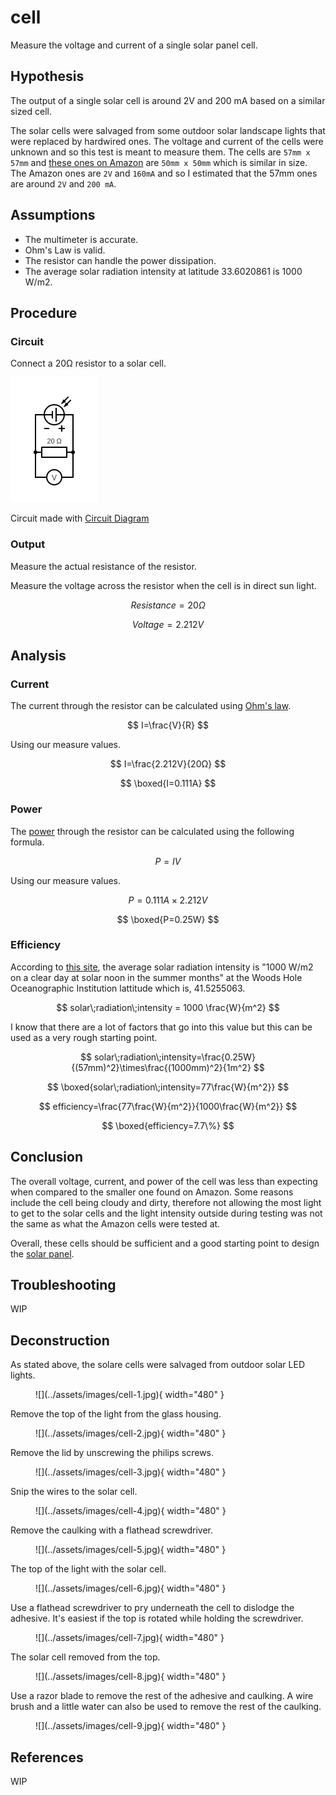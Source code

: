 # cell

Measure the voltage and current of a single solar panel cell.

## Hypothesis

The output of a single solar cell is around 2V and 200 mA based on a similar
sized cell.

The solar cells were salvaged from some outdoor solar landscape lights that were replaced
by hardwired ones. The voltage and current of the cells were unknown and so this test is
meant to measure them. The cells are `57mm x 57mm` and [these ones on Amazon](https://www.amazon.com/dp/B087TK7T7T/)
are `50mm x 50mm` which is similar in size. The Amazon ones are `2V` and `160mA` and so I estimated that
the 57mm ones are around `2V` and `200 mA`.

## Assumptions
- The multimeter is accurate.
- Ohm's Law is valid.
- The resistor can handle the power dissipation.
- The average solar radiation intensity at latitude 33.6020861 is 1000 W/m2.

## Procedure

### Circuit

Connect a 20Ω resistor to a solar cell.

![](../assets/images/circuit-cell.png)

Circuit made with [Circuit Diagram](https://www.circuit-diagram.org/)

### Output

Measure the actual resistance of the resistor.

Measure the voltage across the resistor when the cell is in direct sun light.

$$
Resistance=20Ω
$$

$$
Voltage=2.212V
$$

## Analysis

### Current

The current through the resistor can be calculated using [Ohm's law](https://en.wikipedia.org/wiki/Ohm%27s_law).

$$
I=\frac{V}{R}
$$

Using our measure values.

$$
I=\frac{2.212V}{20Ω}
$$

$$
\boxed{I=0.111A}
$$

### Power

The [power](https://en.wikipedia.org/wiki/Power_%28physics%29) through the resistor can be calculated using the following formula.

$$
P=IV
$$

Using our measure values.

$$
P=0.111A\times2.212V
$$

$$
\boxed{P=0.25W}
$$

### Efficiency

According to [this site](https://www.whoi.edu/science/AOPE/mvco/description/SolRad.html), the average solar radiation intensity is
"1000 W/m2 on a clear day at solar noon in the summer months" at the Woods Hole Oceanographic Institution lattitude which is, 41.5255063.

$$
solar\;radiation\;intensity = 1000 \frac{W}{m^2}
$$

I know that there are a lot of factors that go into this value but this can be used as a very rough starting point.

$$
solar\;radiation\;intensity=\frac{0.25W}{(57mm)^2}\times\frac{(1000mm)^2}{1m^2}
$$

$$
\boxed{solar\;radiation\;intensity=77\frac{W}{m^2}}
$$

$$
efficiency=\frac{77\frac{W}{m^2}}{1000\frac{W}{m^2}}
$$

$$
\boxed{efficiency=7.7\%}
$$

## Conclusion

The overall voltage, current, and power of the cell was less than expecting when
compared to the smaller one found on Amazon. Some reasons include the cell being cloudy and dirty,
therefore not allowing the most light to get to the solar cells and the light intensity outside during testing
was not the same as what the Amazon cells were tested at.

Overall, these cells should be sufficient and a good starting point to design the [solar panel](../panel/).

## Troubleshooting

WIP

## Deconstruction

As stated above, the solare cells were salvaged from outdoor solar LED lights.

<figure markdown>
  ![](../assets/images/cell-1.jpg){ width="480" }
</figure>

Remove the top of the light from the glass housing.

<figure markdown>
  ![](../assets/images/cell-2.jpg){ width="480" }
</figure>

Remove the lid by unscrewing the philips screws.

<figure markdown>
  ![](../assets/images/cell-3.jpg){ width="480" }
</figure>

Snip the wires to the solar cell.

<figure markdown>
  ![](../assets/images/cell-4.jpg){ width="480" }
</figure>

Remove the caulking with a flathead screwdriver.

<figure markdown>
  ![](../assets/images/cell-5.jpg){ width="480" }
</figure>

The top of the light with the solar cell.

<figure markdown>
  ![](../assets/images/cell-6.jpg){ width="480" }
</figure>

Use a flathead screwdriver to pry underneath the cell to dislodge the adhesive.
It's easiest if the top is rotated while holding the screwdriver.

<figure markdown>
  ![](../assets/images/cell-7.jpg){ width="480" }
</figure>

The solar cell removed from the top.

<figure markdown>
  ![](../assets/images/cell-8.jpg){ width="480" }
</figure>

Use a razor blade to remove the rest of the adhesive and caulking.
A wire brush and a little water can also be used to remove the rest of the caulking.

<figure markdown>
  ![](../assets/images/cell-9.jpg){ width="480" }
</figure>

## References

WIP
